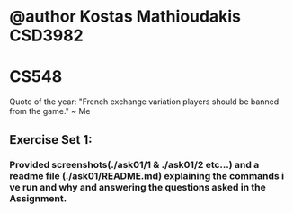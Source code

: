 # @author Kostas Mathioudakis CSD3982 #
# CS548 #
Quote of the year: "French exchange variation players should be banned from the game." ~ Me

## Exercise Set 1: ##      
### Provided screenshots(./ask01/1 & ./ask01/2 etc...) and a readme file (./ask01/README.md) explaining the commands i ve run and why and answering the questions asked in the Assignment. ###
